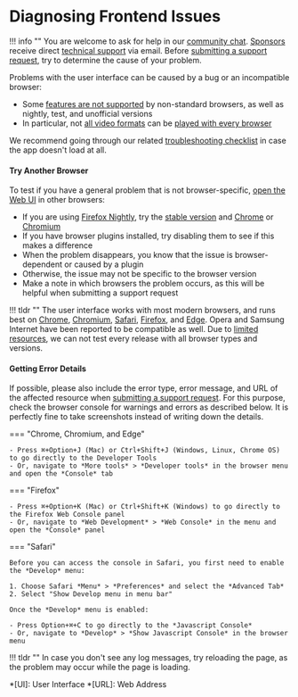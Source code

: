 # Diagnosing Frontend Issues

!!! info ""
    You are welcome to ask for help in our [community chat](https://gitter.im/browseyourlife/community).
    [Sponsors](../../funding.md) receive direct [technical support](https://photoprism.app/contact) via email.
    Before [submitting a support request](../../user-guide/index.md#getting-support), try to determine the cause of your problem.

Problems with the user interface can be caused by a bug or an incompatible browser:

- Some [features are not supported](https://caniuse.com/) by non-standard browsers, as well as nightly, test, and unofficial versions
- In particular, not [all video formats](https://caniuse.com/?search=video%20format) can be [played with every browser](https://github.com/photoprism/photoprism/issues/707)

We recommend going through our related [troubleshooting checklist](index.md#app-not-loading) in case the app doesn't load at all.

#### Try Another Browser ####

To test if you have a general problem that is not browser-specific, [open the Web UI](../docker-compose.md#step-2-start-the-server) in other browsers:

- If you are using [Firefox Nightly](https://www.mozilla.org/en-US/firefox/channel/desktop/), try the [stable version](https://www.mozilla.org/en-US/firefox/all/#product-desktop-release) and [Chrome](https://www.google.com/chrome/) or [Chromium](https://www.chromium.org/getting-involved/download-chromium)
- If you have browser plugins installed, try disabling them to see if this makes a difference
- When the problem disappears, you know that the issue is browser-dependent or caused by a plugin
- Otherwise, the issue may not be specific to the browser version
- Make a note in which browsers the problem occurs, as this will be helpful when submitting a support request

!!! tldr ""
    The user interface works with most modern browsers, and runs best on [Chrome](https://www.google.com/chrome/), [Chromium](https://www.chromium.org/getting-involved/download-chromium), [Safari](https://www.apple.com/safari/), [Firefox](https://www.mozilla.org/en-US/firefox/all/#product-desktop-release), and [Edge](https://www.microsoft.com/en-us/edge).
    Opera and Samsung Internet have been reported to be compatible as well. Due to [limited resources](../../funding.md), we can
    not test every release with all browser types and versions.

#### Getting Error Details ####

If possible, please also include the error type, error message, and URL of the affected resource when
[submitting a support request](../../user-guide/index.md#getting-support). For this purpose, check the
browser console for warnings and errors as described below. It is perfectly fine to take screenshots
instead of writing down the details.

=== "Chrome, Chromium, and Edge"
   
    - Press ⌘+Option+J (Mac) or Ctrl+Shift+J (Windows, Linux, Chrome OS) to go directly to the Developer Tools
    - Or, navigate to *More tools* > *Developer tools* in the browser menu and open the *Console* tab

=== "Firefox"

    - Press ⌘+Option+K (Mac) or Ctrl+Shift+K (Windows) to go directly to the Firefox Web Console panel
    - Or, navigate to *Web Development* > *Web Console* in the menu and open the *Console* panel

=== "Safari"

    Before you can access the console in Safari, you first need to enable the *Develop* menu:

    1. Choose Safari *Menu* > *Preferences* and select the *Advanced Tab*
    2. Select "Show Develop menu in menu bar"

    Once the *Develop* menu is enabled:

    - Press Option+⌘+C to go directly to the *Javascript Console*
    - Or, navigate to *Develop* > *Show Javascript Console* in the browser menu

!!! tldr ""
    In case you don't see any log messages, try reloading the page, as the problem may occur while the page is loading.

*[UI]: User Interface
*[URL]: Web Address